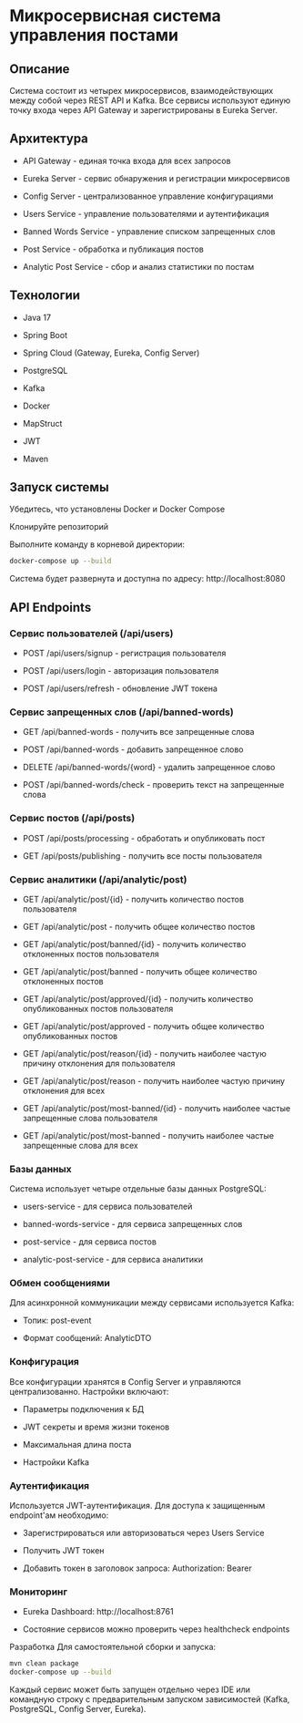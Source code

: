 # Микросервисная система управления постами
## Описание
Система состоит из четырех микросервисов, взаимодействующих между собой через REST API и Kafka. Все сервисы используют единую точку входа через API Gateway и зарегистрированы в Eureka Server.

## Архитектура
* API Gateway - единая точка входа для всех запросов

* Eureka Server - сервис обнаружения и регистрации микросервисов

* Config Server - централизованное управление конфигурациями

* Users Service - управление пользователями и аутентификация

* Banned Words Service - управление списком запрещенных слов

* Post Service - обработка и публикация постов

* Analytic Post Service - сбор и анализ статистики по постам

## Технологии
* Java 17

* Spring Boot

* Spring Cloud (Gateway, Eureka, Config Server)

* PostgreSQL

* Kafka

* Docker

* MapStruct

* JWT

* Maven

## Запуск системы
Убедитесь, что установлены Docker и Docker Compose

Клонируйте репозиторий

Выполните команду в корневой директории:

~~~ bash
docker-compose up --build
~~~
Система будет развернута и доступна по адресу: http://localhost:8080

## API Endpoints
### Сервис пользователей (/api/users)
* POST /api/users/signup - регистрация пользователя

* POST /api/users/login - авторизация пользователя

* POST /api/users/refresh - обновление JWT токена

### Сервис запрещенных слов (/api/banned-words)
* GET /api/banned-words - получить все запрещенные слова

* POST /api/banned-words - добавить запрещенное слово

* DELETE /api/banned-words/{word} - удалить запрещенное слово

* POST /api/banned-words/check - проверить текст на запрещенные слова

### Сервис постов (/api/posts)
* POST /api/posts/processing - обработать и опубликовать пост

* GET /api/posts/publishing - получить все посты пользователя

### Сервис аналитики (/api/analytic/post)
* GET /api/analytic/post/{id} - получить количество постов пользователя

* GET /api/analytic/post - получить общее количество постов

* GET /api/analytic/post/banned/{id} - получить количество отклоненных постов пользователя

* GET /api/analytic/post/banned - получить общее количество отклоненных постов

* GET /api/analytic/post/approved/{id} - получить количество опубликованных постов пользователя

* GET /api/analytic/post/approved - получить общее количество опубликованных постов

* GET /api/analytic/post/reason/{id} - получить наиболее частую причину отклонения для пользователя

* GET /api/analytic/post/reason - получить наиболее частую причину отклонения для всех

* GET /api/analytic/post/most-banned/{id} - получить наиболее частые запрещенные слова пользователя

* GET /api/analytic/post/most-banned - получить наиболее частые запрещенные слова для всех

### Базы данных
Система использует четыре отдельные базы данных PostgreSQL:

* users-service - для сервиса пользователей

* banned-words-service - для сервиса запрещенных слов

* post-service - для сервиса постов

* analytic-post-service - для сервиса аналитики

### Обмен сообщениями
Для асинхронной коммуникации между сервисами используется Kafka:

* Топик: post-event

* Формат сообщений: AnalyticDTO

### Конфигурация
Все конфигурации хранятся в Config Server и управляются централизованно. Настройки включают:

* Параметры подключения к БД

* JWT секреты и время жизни токенов

* Максимальная длина поста

* Настройки Kafka

### Аутентификация
Используется JWT-аутентификация. Для доступа к защищенным endpoint'ам необходимо:

* Зарегистрироваться или авторизоваться через Users Service

* Получить JWT токен

* Добавить токен в заголовок запроса: Authorization: Bearer <token>

### Мониторинг
* Eureka Dashboard: http://localhost:8761

* Состояние сервисов можно проверить через healthcheck endpoints

Разработка
Для самостоятельной сборки и запуска:

~~~ bash
mvn clean package
docker-compose up --build
~~~
Каждый сервис может быть запущен отдельно через IDE или командную строку с предварительным запуском зависимостей (Kafka, PostgreSQL, Config Server, Eureka).


